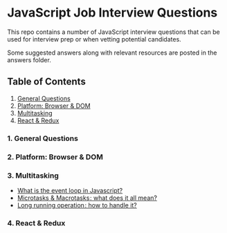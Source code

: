 # JavaScript Job Interview Questions

This repo contains a number of JavaScript interview questions that can be used for interview prep or when vetting potential candidates.

Some suggested answers along with relevant resources are posted in the answers folder.

## Table of Contents
1. [General Questions](#general-questions)
2. [Platform: Browser & DOM](#platform-browser--dom)
3. [Multitasking](#multitasking)
3. [React & Redux](##react--redux)


### 1. General Questions

### 2. Platform: Browser & DOM

### 3. Multitasking
* [What is the event loop in Javascript?](/answers/03-multitasking/what-is-event-loop)
* [Microtasks & Macrotasks : what does it all mean?](/answers/03-multitasking/micro-macro-tasks)
* [Long running operation : how to handle it?](/answers/03-multitasking/long-running-operation)

### 4. React & Redux
